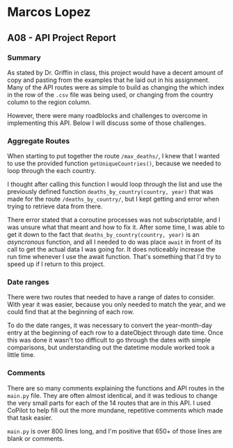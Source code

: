 # Marcos Lopez
## A08 - API Project Report

### Summary
As stated by Dr. Griffin in class, this project would have a decent amount of copy and pasting from the examples that he laid out in his assignment. Many of the API routes were as simple to build as changing the which index in the row of the `.csv` file was being used, or changing from the country column to the region column. 

However, there were many roadblocks and challenges to overcome in implementing this API. Below I will discuss some of those challenges.

### Aggregate Routes
When starting to put together the route `/max_deaths/`, I knew that I wanted to use the provided function `getUniqueCountries()`, because we needed to loop through the each country.

 I thought after calling this function I would loop through the list and use the previously defined function `deaths_by_country(country, year)` that was made for the route `/deaths_by_country/`, but I kept getting and error when trying to retrieve data from there. 

There error stated that a coroutine processes was not subscriptable, and I was unsure what that meant and how to fix it. After some time, I was able to get it down to the fact that `deaths_by_country(country, year)` is an *asyncronous* function, and all I needed to do was place  `await`  in front of its call to get the actual data I was going for. It does noticeably increase the run time whenever I use the await function. That's something that I'd try to speed up if I return to this project.

### Date ranges
There were two routes that needed to have a range of dates to consider. With year it was easier, because you only needed to match the year, and we could find that at the beginning of each row. 

To do the date ranges, it was necessary to convert the year-month-day entry at the beginning of each row to a dateObject through date time. Once this was done it wasn't too difficult to go through the dates with simple comparisons, but understanding out the datetime module worked took a little time. 

### Comments
There are so many comments explaining the functions and API routes in the `main.py` file. They are often almost identical, and it was tedious to change the very small parts for each of the 14 routes that are in this API. I used CoPilot to help fill out the more mundane, repetitive comments which made that task easier. 

`main.py` is over 800 lines long, and I'm positive that 650+ of those lines are blank or comments.